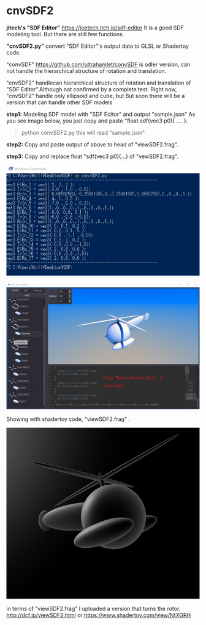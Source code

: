 # cnvSDF2

**jitech's "SDF Editor"**   https://joetech.itch.io/sdf-editor
It is a good SDF modeling tool.  But there are still few functions.

**"cnvSDF2.py"** convert "SDF Editor"'s  output data to GLSL or Shadertoy code.

"convSDF" https://github.com/ultrahamlet/convSDF is odler version, can not handle the hierarchical structure of rotation and translation.

"cnvSDF2" handlecan hierarchical structure of rotation and translation of "SDF Editor".Although not confirmed by a complete test.
Right now, "cnvSDF2" handle only ellipsoid and cube, but But soon there will be a version that can handle other SDF models

**step1:** Modeling SDF model with "SDF Editor" and output "sample.json"
As you see image below, you just copy and paste "float sdf(vec3 p0){ .... }.

>python convSDF2.py
this will read "sample.json"

**step2:** Copy and paste output of above to head of "viewSDF2.frag".

**step3:** Copy and replace float "sdf(vec3 p0){...} of "vewSDF2.frag".

![alt text](https://github.com/ultrahamlet/cnvSDF2/blob/main/cnvSDF2Output.jpg?raw=true)


![alt text](https://github.com/ultrahamlet/cnvSDF2/blob/main/heli.jpg?raw=true)


Showing with shadertoy code, "viewSDF2.frag" .


![alt text](https://github.com/ultrahamlet/cnvSDF2/blob/main/shadertoy.png?raw=true)

in terms of "viewSDF2.frag"
I uploaded a version that turns the rotor.
http://dcf.jp/viewSDF2.html
or
https://www.shadertoy.com/view/NtXGRH

